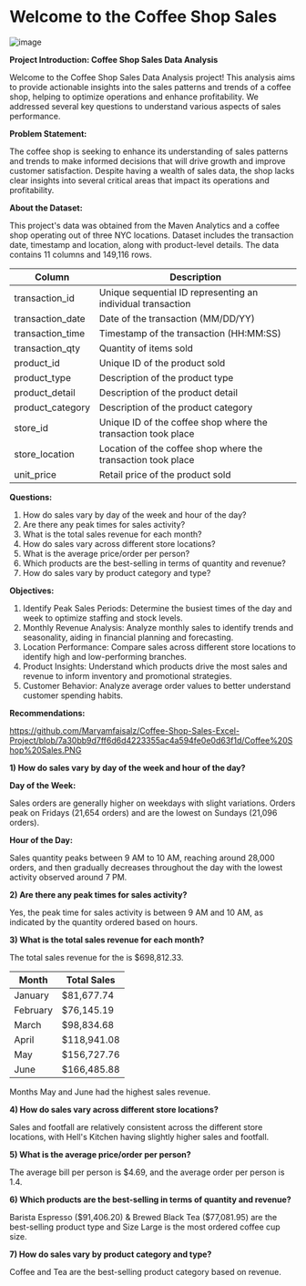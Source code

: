 # Welcome to the Coffee Shop Sales
![image](https://github.com/Maryamfaisalz/Coffee-Shop-Sales/assets/79410940/e6d26c51-f895-44a3-a04c-1cbe9be0f1d3)

**Project Introduction: Coffee Shop Sales Data Analysis**

Welcome to the Coffee Shop Sales Data Analysis project! This analysis aims to provide actionable insights into the sales patterns and trends of a coffee shop, helping to optimize operations and enhance profitability. We addressed several key questions to understand various aspects of sales performance.

**Problem Statement:**


The coffee shop is seeking to enhance its understanding of sales patterns and trends to make informed decisions that will drive growth and improve customer satisfaction. Despite having a wealth of sales data, the shop lacks clear insights into several critical areas that impact its operations and profitability.

**About the Dataset:**

This project's data was obtained from the Maven Analytics and a coffee shop operating out of three NYC locations. Dataset includes the transaction date, timestamp and location, along with product-level details. The data contains 11 columns and 149,116 rows.

| Column        | Description   |
| ------------- | ------------- |
| transaction_id  | Unique sequential ID representing an individual transaction  |
| transaction_date  | Date of the transaction (MM/DD/YY)  |
| transaction_time | Timestamp of the transaction (HH:MM:SS)  |
| transaction_qty | Quantity of items sold |
| product_id  | Unique ID of the product sold |
| product_type | Description of the product type  |
| product_detail | Description of the product detail  |
| product_category  | Description of the product category  |
| store_id  | Unique ID of the coffee shop where the transaction took place  |
| store_location | Location of the coffee shop where the transaction took place  |
|unit_price | Retail price of the product sold  |

**Questions:** 
1) How do sales vary by day of the week and hour of the day?
2) Are there any peak times for sales activity?
3) What is the total sales revenue for each month?
4) How do sales vary across different store locations?
5) What is the average price/order per person?
6) Which products are the best-selling in terms of quantity and revenue?
7) How do sales vary by product category and type?

**Objectives:**
1) Identify Peak Sales Periods: Determine the busiest times of the day and week to optimize staffing and stock levels. 
2) Monthly Revenue Analysis: Analyze monthly sales to identify trends and seasonality, aiding in financial planning and forecasting.
3) Location Performance: Compare sales across different store locations to identify high and low-performing branches. 
4) Product Insights: Understand which products drive the most sales and revenue to inform inventory and promotional strategies. 
5) Customer Behavior: Analyze average order values to better understand customer spending habits.

**Recommendations:**

[https://github.com/Maryamfaisalz/Coffee-Shop-Sales-Excel-Project/blob/7a30bb9d7ff6d6d4223355ac4a594fe0e0d63f1d/Coffee%20Shop%20Sales.PNG
](https://github.com/Maryamfaisalz/Coffee-Shop-Sales-Excel-Project/blob/7a30bb9d7ff6d6d4223355ac4a594fe0e0d63f1d/Coffee%20Shop%20Sales.PNG)

**1) How do sales vary by day of the week and hour of the day?**



**Day of the Week:**


Sales orders are generally higher on weekdays with slight variations. Orders peak on Fridays (21,654 orders) and are the lowest on Sundays (21,096 orders).

**Hour of the Day:**


Sales quantity peaks between 9 AM to 10 AM, reaching around 28,000 orders, and then gradually decreases throughout the day with the lowest activity observed around 7 PM.


**2) Are there any peak times for sales activity?**



Yes, the peak time for sales activity is between 9 AM and 10 AM, as indicated by the quantity ordered based on hours.

**3) What is the total sales revenue for each month?**


The total sales revenue for the is $698,812.33.

| Month        | Total Sales   |
| ------------- | ------------- |
| January  | $81,677.74  |
| February  | $76,145.19  |
| March | $98,834.68  |
| April |  $118,941.08 |
| May |  $156,727.76 |
| June |  $166,485.88 |

Months May and June had the highest sales revenue. 


**4) How do sales vary across different store locations?**


Sales and footfall are relatively consistent across the different store locations, with Hell's Kitchen having slightly higher sales and footfall.

**5) What is the average price/order per person?**


The average bill per person is $4.69, and the average order per person is 1.4.

**6) Which products are the best-selling in terms of quantity and revenue?**


Barista Espresso ($91,406.20) & Brewed Black Tea ($77,081.95) are the best-selling product type and Size Large is the most ordered coffee cup size.


**7) How do sales vary by product category and type?**


Coffee and Tea are the best-selling product category based on revenue.





